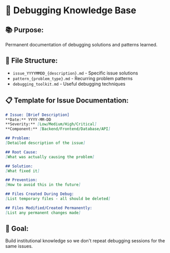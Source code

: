# 🧠 Debugging Knowledge Base

## 📚 Purpose:
Permanent documentation of debugging solutions and patterns learned.

## 📁 File Structure:
- `issue_YYYYMMDD_{description}.md` - Specific issue solutions
- `pattern_{problem_type}.md` - Recurring problem patterns
- `debugging_toolkit.md` - Useful debugging techniques

## 📋 Template for Issue Documentation:

```markdown
# Issue: [Brief Description]
**Date:** YYYY-MM-DD
**Severity:** [Low/Medium/High/Critical]
**Component:** [Backend/Frontend/Database/API]

## Problem:
[Detailed description of the issue]

## Root Cause:
[What was actually causing the problem]

## Solution:
[What fixed it]

## Prevention:
[How to avoid this in the future]

## Files Created During Debug:
[List temporary files - all should be deleted]

## Files Modified/Created Permanently:
[List any permanent changes made]
```

## 🎯 Goal:
Build institutional knowledge so we don't repeat debugging sessions for the same issues.
